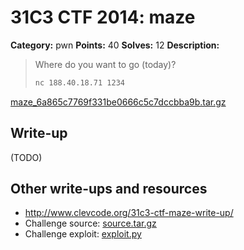 # 31C3 CTF 2014: maze

**Category:** pwn
**Points:** 40
**Solves:** 12
**Description:**

> Where do you want to go (today)?
>
> ```bash
> nc 188.40.18.71 1234
> ```
>
[maze_6a865c7769f331be0666c5c7dccbba9b.tar.gz](maze_6a865c7769f331be0666c5c7dccbba9b.tar.gz)

## Write-up

(TODO)

## Other write-ups and resources

* <http://www.clevcode.org/31c3-ctf-maze-write-up/>
* Challenge source: [source.tar.gz](source.tar.gz)
* Challenge exploit: [exploit.py](exploit.py)
